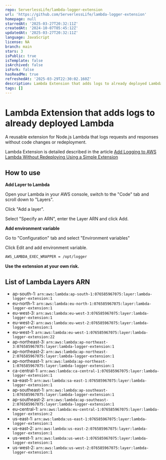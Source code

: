 ```yaml
---
repo: ServerlessLife/lambda-logger-extension
url: 'https://github.com/ServerlessLife/lambda-logger-extension'
homepage: null
starredAt: '2025-03-27T20:32:11Z'
createdAt: '2024-10-07T05:45:12Z'
updatedAt: '2025-03-27T20:32:11Z'
language: JavaScript
license: NA
branch: main
stars: 3
isPublic: true
isTemplate: false
isArchived: false
isFork: false
hasReadMe: true
refreshedAt: '2025-03-29T22:30:02.160Z'
description: Lambda Extension that adds logs to already deployed Lambda
tags: []
---
```


# Lambda Extension that adds logs to already deployed Lambda

A reusable extension for Node.js Lambda that logs requests and responses without code changes or redeployment.

Lambda Extension is detailed described in the article [Add Logging to AWS Lambda Without Redeploying Using a Simple Extension](https://www.serverlesslife.com/Add_Logging_to_AWS_Lambda_Without_Redeploying_Using_a_Simple_Extension.html)

## How to use

**Add Layer to Lambda**

Open your Lambda in your AWS console, switch to the "Code" tab and scroll down to "Layers".

Click "Add a layer".

Select "Specify an ARN", enter the Layer ARN and click Add.

**Add environment variable**

Go to "Configuration" tab and select "Environment variables"

Click Edit and add environment variable.

```bash
AWS_LAMBDA_EXEC_WRAPPER = /opt/logger
```

**Use the extension at your own risk.**

## List of Lambda Layers ARN

- ap-south-1: `arn:aws:lambda:ap-south-1:076585967075:layer:lambda-logger-extension:1`
- eu-north-1: `arn:aws:lambda:eu-north-1:076585967075:layer:lambda-logger-extension:1`
- eu-west-3: `arn:aws:lambda:eu-west-3:076585967075:layer:lambda-logger-extension:1`
- eu-west-2: `arn:aws:lambda:eu-west-2:076585967075:layer:lambda-logger-extension:1`
- eu-west-1: `arn:aws:lambda:eu-west-1:076585967075:layer:lambda-logger-extension:22`
- ap-northeast-3: `arn:aws:lambda:ap-northeast-3:076585967075:layer:lambda-logger-extension:1`
- ap-northeast-2: `arn:aws:lambda:ap-northeast-2:076585967075:layer:lambda-logger-extension:1`
- ap-northeast-1: `arn:aws:lambda:ap-northeast-1:076585967075:layer:lambda-logger-extension:1`
- ca-central-1: `arn:aws:lambda:ca-central-1:076585967075:layer:lambda-logger-extension:1`
- sa-east-1: `arn:aws:lambda:sa-east-1:076585967075:layer:lambda-logger-extension:1`
- ap-southeast-1: `arn:aws:lambda:ap-southeast-1:076585967075:layer:lambda-logger-extension:1`
- ap-southeast-2: `arn:aws:lambda:ap-southeast-2:076585967075:layer:lambda-logger-extension:1`
- eu-central-1: `arn:aws:lambda:eu-central-1:076585967075:layer:lambda-logger-extension:2`
- us-east-1: `arn:aws:lambda:us-east-1:076585967075:layer:lambda-logger-extension:1`
- us-east-2: `arn:aws:lambda:us-east-2:076585967075:layer:lambda-logger-extension:1`
- us-west-1: `arn:aws:lambda:us-west-1:076585967075:layer:lambda-logger-extension:1`
- us-west-2: `arn:aws:lambda:us-west-2:076585967075:layer:lambda-logger-extension:1`
